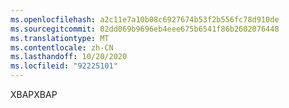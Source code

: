 ```yaml
---
ms.openlocfilehash: a2c11e7a10b08c6927674b53f2b556fc78d910de
ms.sourcegitcommit: 02dd069b9696eb4eee675b6541f86b2602076448
ms.translationtype: MT
ms.contentlocale: zh-CN
ms.lasthandoff: 10/20/2020
ms.locfileid: "92225101"
---
```

<span data-ttu-id="67ddc-101">XBAP</span><span class="sxs-lookup"><span data-stu-id="67ddc-101">XBAP</span></span>
